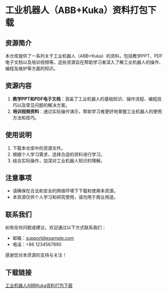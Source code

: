 # 工业机器人（ABB+Kuka）资料打包下载

## 资源简介

本仓库提供了一系列关于工业机器人（ABB+Kuka）的资料，包括教学PPT、PDF电子文档以及培训视频等。这些资源旨在帮助学习者深入了解工业机器人的操作、编程及维护等方面的知识。

## 资源内容

1. **教学PPT和PDF电子文档**：涵盖了工业机器人的基础知识、操作流程、编程技巧以及常见问题的解决方案。
2. **培训视频资料**：通过实际操作演示，帮助学习者更好地掌握工业机器人的使用方法和技巧。

## 使用说明

1. 下载本仓库中的资源文件。
2. 根据个人学习需求，选择合适的资料进行学习。
3. 结合实际操作，加深对工业机器人知识的理解。

## 注意事项

- 请确保在合法和安全的网络环境下下载和使用本资源。
- 本资源仅供个人学习和研究使用，请勿用于商业用途。

## 联系我们

如有任何问题或建议，欢迎通过以下方式联系我们：

- 邮箱：support@example.com
- 电话：+86 1234567890

感谢您对本资源的支持与关注！

## 下载链接

[工业机器人ABBKuka资料打包下载](https://pan.quark.cn/s/f65a72c758b4)
